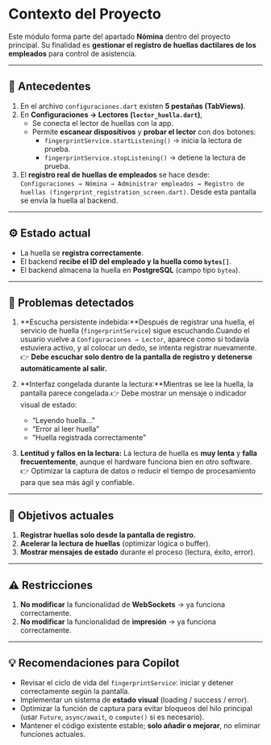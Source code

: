 # Contexto del Proyecto

Este módulo forma parte del apartado **Nómina** dentro del proyecto principal.
Su finalidad es **gestionar el registro de huellas dactilares de los empleados** para control de asistencia.

---

## 📘 Antecedentes

1. En el archivo `configuraciones.dart` existen **5 pestañas (TabViews)**.
2. En **Configuraciones → Lectores (`lector_huella.dart`)**,
   - Se conecta el lector de huellas con la app.
   - Permite **escanear dispositivos** y **probar el lector** con dos botones:
     - `fingerprintService.startListening()` → inicia la lectura de prueba.
     - `fingerprintService.stopListening()` → detiene la lectura de prueba.
3. El **registro real de huellas de empleados** se hace desde:
   `Configuraciones → Nómina → Administrar empleados → Registro de huellas (fingerprint_registration_screen.dart)`.
   Desde esta pantalla se envía la huella al backend.

---

## ⚙️ Estado actual

- La huella se **registra correctamente**.
- El backend **recibe el ID del empleado y la huella como `bytes[]`**.
- El backend almacena la huella en **PostgreSQL** (campo tipo `bytea`).

---

## 🚨 Problemas detectados

1. **Escucha persistente indebida:**Después de registrar una huella, el servicio de huella (`fingerprintService`) sigue escuchando.Cuando el usuario vuelve a `Configuraciones → Lector`, aparece como si todavía estuviera activo, y al colocar un dedo, se intenta registrar nuevamente.👉 **Debe escuchar solo dentro de la pantalla de registro y detenerse automáticamente al salir.**
2. **Interfaz congelada durante la lectura:**Mientras se lee la huella, la pantalla parece congelada.👉 Debe mostrar un mensaje o indicador visual de estado:

   - “Leyendo huella…”
   - “Error al leer huella”
   - “Huella registrada correctamente”
3. **Lentitud y fallos en la lectura:**
   La lectura de huella es **muy lenta** y **falla frecuentemente**, aunque el hardware funciona bien en otro software.
   👉 Optimizar la captura de datos o reducir el tiempo de procesamiento para que sea más ágil y confiable.

---

## 🎯 Objetivos actuales

1. **Registrar huellas solo desde la pantalla de registro.**
2. **Acelerar la lectura de huellas** (optimizar lógica o buffer).
3. **Mostrar mensajes de estado** durante el proceso (lectura, éxito, error).

---

## ⚠️ Restricciones

1. **No modificar** la funcionalidad de **WebSockets** → ya funciona correctamente.
2. **No modificar** la funcionalidad de **impresión** → ya funciona correctamente.

---

## 💡 Recomendaciones para Copilot

- Revisar el ciclo de vida del `fingerprintService`: iniciar y detener correctamente según la pantalla.
- Implementar un sistema de **estado visual** (loading / success / error).
- Optimizar la función de captura para evitar bloqueos del hilo principal (usar `Future`, `async/await`, o `compute()` si es necesario).
- Mantener el código existente estable; **solo añadir o mejorar**, no eliminar funciones actuales.
